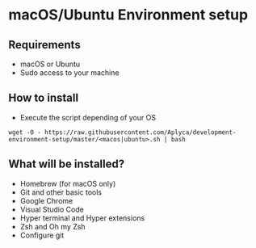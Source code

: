 # macOS/Ubuntu Environment setup

## Requirements
* macOS or Ubuntu
* Sudo access to your machine

## How to install

* Execute the script depending of your OS

`wget -O - https://raw.githubusercontent.com/Aplyca/development-environment-setup/master/<macos|ubuntu>.sh | bash`

## What will be installed?

* Homebrew (for macOS only)
* Git and other basic tools
* Google Chrome
* Visual Studio Code
* Hyper terminal and Hyper extensions
* Zsh and Oh my Zsh
* Configure git
